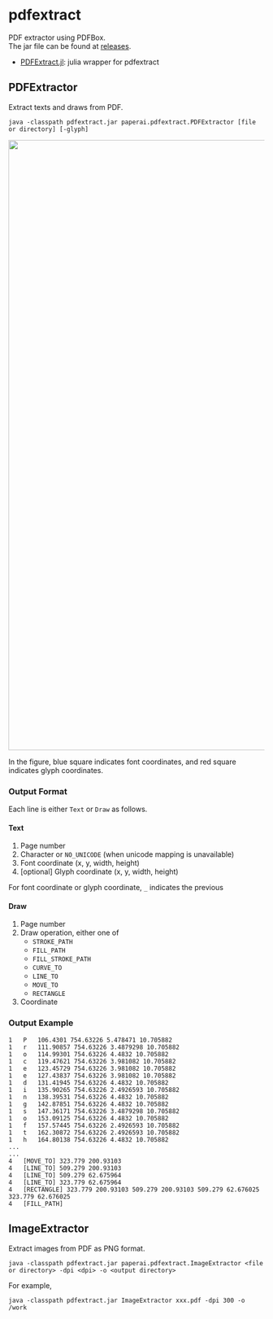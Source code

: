 # pdfextract
PDF extractor using PDFBox.  
The jar file can be found at [releases](https://github.com/paperai/pdfextract/releases).
* [PDFExtract.jl](https://github.com/hshindo/PDFExtract.jl): julia wrapper for pdfextract

## PDFExtractor
Extract texts and draws from PDF.
```
java -classpath pdfextract.jar paperai.pdfextract.PDFExtractor [file or directory] [-glyph]
```

<p align="center"><img src="https://github.com/paperai/pdfextract/blob/master/PDFExtractor.png" width="1200"></p>

In the figure, blue square indicates font coordinates, and red square indicates glyph coordinates.

### Output Format
Each line is either `Text` or `Draw` as follows.

#### Text
1. Page number
1. Character or `NO_UNICODE` (when unicode mapping is unavailable)
1. Font coordinate (x, y, width, height)
1. [optional] Glyph coordinate (x, y, width, height)

For font coordinate or glyph coordinate, `_` indicates the previous

#### Draw
1. Page number
1. Draw operation, either one of
    * `STROKE_PATH`
    * `FILL_PATH`
    * `FILL_STROKE_PATH`
    * `CURVE_TO`
    * `LINE_TO`
    * `MOVE_TO`
    * `RECTANGLE`
1. Coordinate

### Output Example
```
1	P	106.4301 754.63226 5.478471 10.705882
1	r	111.90857 754.63226 3.4879298 10.705882
1	o	114.99301 754.63226 4.4832 10.705882
1	c	119.47621 754.63226 3.981082 10.705882
1	e	123.45729 754.63226 3.981082 10.705882
1	e	127.43837 754.63226 3.981082 10.705882
1	d	131.41945 754.63226 4.4832 10.705882
1	i	135.90265 754.63226 2.4926593 10.705882
1	n	138.39531 754.63226 4.4832 10.705882
1	g	142.87851 754.63226 4.4832 10.705882
1	s	147.36171 754.63226 3.4879298 10.705882
1	o	153.09125 754.63226 4.4832 10.705882
1	f	157.57445 754.63226 2.4926593 10.705882
1	t	162.30872 754.63226 2.4926593 10.705882
1	h	164.80138 754.63226 4.4832 10.705882
...
...
4	[MOVE_TO] 323.779 200.93103
4	[LINE_TO] 509.279 200.93103
4	[LINE_TO] 509.279 62.675964
4	[LINE_TO] 323.779 62.675964
4	[RECTANGLE] 323.779 200.93103 509.279 200.93103 509.279 62.676025 323.779 62.676025
4	[FILL_PATH]
```

## ImageExtractor
Extract images from PDF as PNG format.
```
java -classpath pdfextract.jar paperai.pdfextract.ImageExtractor <file or directory> -dpi <dpi> -o <output directory>
```

For example,
```
java -classpath pdfextract.jar ImageExtractor xxx.pdf -dpi 300 -o /work
```
